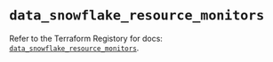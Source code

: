 # `data_snowflake_resource_monitors`

Refer to the Terraform Registory for docs: [`data_snowflake_resource_monitors`](https://registry.terraform.io/providers/snowflake-labs/snowflake/0.76.0/docs/data-sources/resource_monitors).

